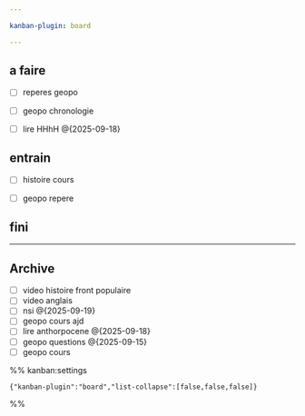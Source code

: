 ```yaml
---

kanban-plugin: board

---
```


## a faire

- [ ] reperes geopo
- [ ] geopo chronologie
- [ ] lire HHhH @{2025-09-18}


## entrain

- [ ] histoire cours
- [ ] geopo repere


## fini



***

## Archive

- [ ] video histoire front populaire
- [ ] video anglais
- [ ] nsi @{2025-09-19}
- [ ] geopo cours ajd
- [ ] lire anthorpocene @{2025-09-18}
- [ ] geopo questions @{2025-09-15}
- [ ] geopo cours

%% kanban:settings
```
{"kanban-plugin":"board","list-collapse":[false,false,false]}
```
%%